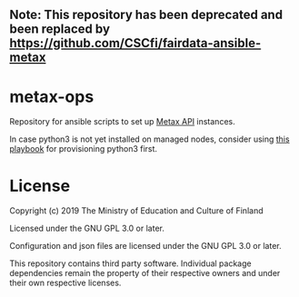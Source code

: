 ## Note: This repository has been deprecated and been replaced by https://github.com/CSCfi/fairdata-ansible-metax

# metax-ops

Repository for ansible scripts to set up [Metax API](https://github.com/cscfi/metax-api) instances.

In case python3 is not yet installed on managed nodes, consider using [this playbook](https://github.com/CSCfi/ansible-provision-python3) for provisioning python3 first.

# License

Copyright (c) 2019 The Ministry of Education and Culture of Finland

Licensed under the GNU GPL 3.0 or later.

Configuration and json files are licensed under the GNU GPL 3.0 or later.

This repository contains third party software.
Individual package dependencies remain the property of their respective owners and under their own respective licenses.
